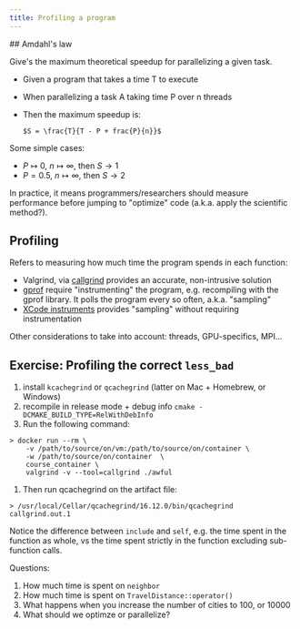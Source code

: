```yaml
---
title: Profiling a program
---
```


## Amdahl's law

Give's the maximum theoretical speedup for parallelizing a given task.

- Given a program that takes a time T to execute
- When parallelizing a task A taking time P over n threads
- Then the maximum speedup is:

      $S = \frac{T}{T - P + frac{P}{n}}$

Some simple cases:

- $P \mapsto 0$, $n \mapsto \infty$, then  $S \rightarrow 1$
- $P=0.5$, $n \mapsto \infty$, then  $S \rightarrow 2$

In practice, it means programmers/researchers should measure performance before
jumping to "optimize" code (a.k.a. apply the scientific method?).

## Profiling

Refers to measuring how much time the program spends in each function:

- Valgrind, via [callgrind](http://valgrind.org/docs/manual/cl-manual.html) provides an accurate, non-intrusive solution
- [gprof](https://sourceware.org/binutils/docs/gprof/) require "instrumenting"
  the program, e.g. recompiling with the gprof library. It polls the program
  every so often, a.k.a. "sampling"
- [XCode instruments](https://developer.apple.com/library/content/documentation/DeveloperTools/Conceptual/InstrumentsUserGuide/) provides "sampling" without requiring instrumentation

Other considerations to take into account: threads, GPU-specifics, MPI...

## Exercise: Profiling the correct `less_bad`

1. install `kcachegrind` or `qcachegrind` (latter on Mac + Homebrew, or
   Windows)
1. recompile in release mode + debug info `cmake -DCMAKE_BUILD_TYPE=RelWithDebInfo`
1. Run the following command:

```
> docker run --rm \
    -v /path/to/source/on/vm:/path/to/source/on/container \
    -w /path/to/source/on/container  \
    course_container \
    valgrind -v --tool=callgrind ./awful
```

1. Then run qcachegrind on the artifact file:

```
> /usr/local/Cellar/qcachegrind/16.12.0/bin/qcachegrind callgrind.out.1
```

Notice the difference between `include` and `self`, e.g. the time spent in the
function as whole, vs the time spent strictly in the function excluding
sub-function calls.

Questions:

1. How much time is spent on `neighbor`
1. How much time is spent on `TravelDistance::operator()`
1. What happens when you increase the number of cities to 100, or 10000
1. What should we optimze or parallelize?
